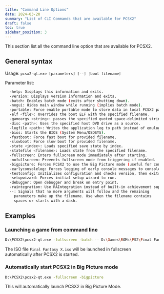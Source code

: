 ```yaml
---
title: "Command Line Options"
date: 2024-03-20
summary: "List of CLI Commands that are available for PCSX2"
draft: false
toc: true
sidebar_position: 3
---
```


This section list all the command line option that are available for PCSX2.

## General syntax

Usage: `pcsx2-qt.exe [parameters] [--] [boot filename]`

Parameter list:

```sh
  -help: Displays this information and exits.
  -version: Displays version information and exits.
  -batch: Enables batch mode (exits after shutting down).
  -nogui: Hides main window while running (implies batch mode).
  -portable: Force enable portable mode to store data in local PCSX2 path instead of the default configuration path.
  -elf <file>: Overrides the boot ELF with the specified filename.
  -gameargs <string>: passes the specified quoted space-delimited string of launch arguments.
  -disc <path>: Uses the specified host DVD drive as a source.
  -logfile <path>: Writes the application log to path instead of emulog.txt.
  -bios: Starts the BIOS (System Menu/OSDSYS).
  -fastboot: Force fast boot for provided filename.
  -slowboot: Force slow boot for provided filename.
  -state <index>: Loads specified save state by index.
  -statefile <filename>: Loads state from the specified filename.
  -fullscreen: Enters fullscreen mode immediately after starting.
  -nofullscreen: Prevents fullscreen mode from triggering if enabled.
  -bigpicture: Forces PCSX2 to use the Big Picture mode (useful for controller-only and couch play).
  -earlyconsolelog: Forces logging of early console messages to console.
  -testconfig: Initializes configuration and checks version, then exits.
  -setupwizard: Forces initial setup wizard to run.
  -debugger: Open debugger and break on entry point.
  -raintegration: Use RAIntegration instead of built-in achievement support.
  --: Signals that no more arguments will follow and the remaining
    parameters make up the filename. Use when the filename contains
    spaces or starts with a dash.
```

## Examples

### Launching a game from command line

```sh
D:\PCSX2\pcsx2-qt.exe -fullscreen -batch -- D:\Games\ROMs\PS2\Final Fantasy X.iso
```

The ISO file `Final Fantasy X.iso` will be launched in fullscreen automatically after PCSX2 is started.

### Automatically start PCSX2 in Big Picture mode

```sh
D:\PCSX2\pcsx2-qt.exe -fullscreen -bigpicture
```

This will automatically launch PCSX2 in Big Picture Mode.
